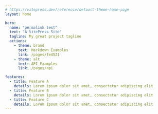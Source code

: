 ```yaml
---
# https://vitepress.dev/reference/default-theme-home-page
layout: home

hero:
  name: "permalink test"
  text: "A VitePress Site"
  tagline: My great project tagline
  actions:
    - theme: brand
      text: Markdown Examples
      link: /pages/fe4521
    - theme: alt
      text: API Examples
      link: /pages/api

features:
  - title: Feature A
    details: Lorem ipsum dolor sit amet, consectetur adipiscing elit
  - title: Feature B
    details: Lorem ipsum dolor sit amet, consectetur adipiscing elit
  - title: Feature C
    details: Lorem ipsum dolor sit amet, consectetur adipiscing elit
---
```


